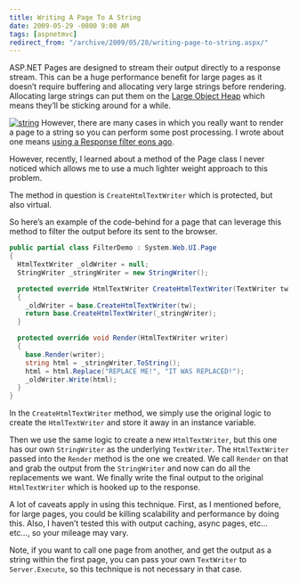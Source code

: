 ```yaml
---
title: Writing A Page To A String
date: 2009-05-29 -0800 9:00 AM
tags: [aspnetmvc]
redirect_from: "/archive/2009/05/28/writing-page-to-string.aspx/"
---
```


ASP.NET Pages are designed to stream their output directly to a response
stream. This can be a huge performance benefit for large pages as it
doesn’t require buffering and allocating very large strings before
rendering. Allocating large strings can put them on the [Large Object
Heap](http://msdn.microsoft.com/en-us/magazine/cc534993.aspx "Large Object Heap")
which means they’ll be sticking around for a while.

[![string](https://haacked.com/images/haacked_com/WindowsLiveWriter/RenderingaPageToAStringWithoutUsingAResp_7EC8/string_3.jpg "string")](http://www.sxc.hu/photo/979650 "Photo by crisderaud on stock.xchng")
However, there are many cases in which you really want to render a page
to a string so you can perform some post processing. I wrote about one
means [using a Response filter eons
ago](https://haacked.com/archive/2007/07/29/cleanup-the-crap-that-windows-live-writer-injects-with-this.aspx "Using Response Filter").

However, recently, I learned about a method of the Page class I never
noticed which allows me to use a much lighter weight approach to this
problem.

The method in question is `CreateHtmlTextWriter` which is protected, but
also virtual.

So here’s an example of the code-behind for a page that can leverage
this method to filter the output before its sent to the browser.

```csharp
public partial class FilterDemo : System.Web.UI.Page
{
  HtmlTextWriter _oldWriter = null;
  StringWriter _stringWriter = new StringWriter();

  protected override HtmlTextWriter CreateHtmlTextWriter(TextWriter tw)
  {
    _oldWriter = base.CreateHtmlTextWriter(tw);
    return base.CreateHtmlTextWriter(_stringWriter);
  }

  protected override void Render(HtmlTextWriter writer)
  {
    base.Render(writer);
    string html = _stringWriter.ToString();
    html = html.Replace("REPLACE ME!", "IT WAS REPLACED!");
    _oldWriter.Write(html);
  }
}
```

In the `CreateHtmlTextWriter` method, we simply use the original logic
to create the `HtmlTextWriter` and store it away in an instance
variable.

Then we use the same logic to create a new `HtmlTextWriter`, but this
one has our own `StringWriter` as the underlying `TextWriter`. The
`HtmlTextWriter` passed into the `Render` method is the one we created.
We call `Render` on that and grab the output from the `StringWriter` and
now can do all the replacements we want. We finally write the final
output to the original `HtmlTextWriter` which is hooked up to the
response.

A lot of caveats apply in using this technique. First, as I mentioned
before, for large pages, you could be killing scalability and
performance by doing this. Also, I haven’t tested this with output
caching, async pages, etc… etc…, so your mileage may vary.

Note, if you want to call one page from another, and get the output as a
string within the first page, you can pass your own `TextWriter` to
`Server.Execute`, so this technique is not necessary in that case.

